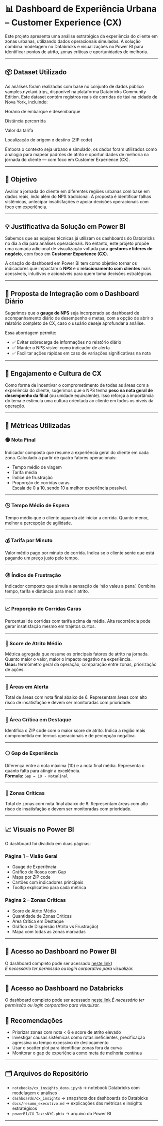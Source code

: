 # 📊 Dashboard de Experiência Urbana – Customer Experience (CX)

Este projeto apresenta uma análise estratégica da experiência do cliente em zonas urbanas, utilizando dados operacionais simulados. A solução combina modelagem no Databricks e visualizações no Power BI para identificar pontos de atrito, zonas críticas e oportunidades de melhoria.

---

## 📦 Dataset Utilizado
As análises foram realizadas com base no conjunto de dados público samples.nyctaxi.trips, disponível na plataforma Databricks Community Edition. Este dataset contém registros reais de corridas de táxi na cidade de Nova York, incluindo:

Horário de embarque e desembarque

Distância percorrida

Valor da tarifa

Localização de origem e destino (ZIP code)

Embora o contexto seja urbano e simulado, os dados foram utilizados como analogia para mapear padrões de atrito e oportunidades de melhoria na jornada do cliente — com foco em Customer Experience (CX).

---

## 🎯 Objetivo

Avaliar a jornada do cliente em diferentes regiões urbanas com base em dados reais, indo além do NPS tradicional. A proposta é identificar falhas sistêmicas, antecipar insatisfações e apoiar decisões operacionais com foco em experiência.

---

## 💡 Justificativa da Solução em Power BI

Sabemos que as equipes técnicas já utilizam os dashboards do Databricks no dia a dia para análises operacionais. No entanto, este projeto propõe uma camada adicional de visualização voltada para **gestores e líderes de negócio**, com foco em **Customer Experience (CX)**.

A criação do dashboard em Power BI tem como objetivo tornar os indicadores que impactam o **NPS** e o **relacionamento com clientes** mais acessíveis, intuitivos e acionáveis para quem toma decisões estratégicas.

---

## 🧭 Proposta de Integração com o Dashboard Diário

Sugerimos que o **gauge de NPS** seja incorporado ao dashboard de acompanhamento diário de desempenho e metas, com a opção de abrir o relatório completo de CX, caso o usuário deseje aprofundar a análise.

Essa abordagem permite:

- ✅ Evitar sobrecarga de informações no relatório diário
- ✅ Manter o NPS visível como indicador de alerta
- ✅ Facilitar ações rápidas em caso de variações significativas na nota

---

## 🤝 Engajamento e Cultura de CX

Como forma de incentivar o comprometimento de todas as áreas com a experiência do cliente, sugerimos que o NPS tenha **peso na nota geral de desempenho da filial** (ou unidade equivalente). Isso reforça a importância do tema e estimula uma cultura orientada ao cliente em todos os níveis da operação.


---

## 🧩 Métricas Utilizadas

### 🟢 Nota Final
Indicador composto que resume a experiência geral do cliente em cada zona. Calculado a partir de quatro fatores operacionais:
- Tempo médio de viagem  
- Tarifa média  
- Índice de frustração  
- Proporção de corridas caras  
Escala de 0 a 10, sendo 10 a melhor experiência possível.

---

### 🕒 Tempo Médio de Espera
Tempo médio que o cliente aguarda até iniciar a corrida. Quanto menor, melhor a percepção de agilidade.

---

### 💰 Tarifa por Minuto
Valor médio pago por minuto de corrida. Indica se o cliente sente que está pagando um preço justo pelo tempo.

---

### 😠 Índice de Frustração
Indicador composto que simula a sensação de ‘não valeu a pena’. Combina tempo, tarifa e distância para medir atrito.

---

### 📈 Proporção de Corridas Caras
Percentual de corridas com tarifa acima da média. Alta recorrência pode gerar insatisfação mesmo em trajetos curtos.

---

### 🧮 Score de Atrito Médio
Métrica agregada que resume os principais fatores de atrito na jornada. Quanto maior o valor, maior o impacto negativo na experiência.  
**Usos:** termômetro geral da operação, comparação entre zonas, priorização de ações.

---

### 🔴 Áreas em Alerta
Total de áreas com nota final abaixo de 6. Representam áreas com alto risco de insatisfação e devem ser monitoradas com prioridade.

---

### 📍 Área Crítica em Destaque
Identifica o ZIP code com o maior score de atrito. Indica a região mais comprometida em termos operacionais e de percepção negativa.

---

### ⚪ Gap de Experiência
Diferença entre a nota máxima (10) e a nota final média. Representa o quanto falta para atingir a excelência.  
**Fórmula:** `Gap = 10 - NotaFinal`

---

### 🔴 Zonas Críticas
Total de zonas com nota final abaixo de 6. Representam áreas com alto risco de insatisfação e devem ser monitoradas com prioridade.

---

## 📈 Visuais no Power BI

O dashboard foi dividido em duas páginas:

### Página 1 – Visão Geral
- Gauge de Experiência  
- Gráfico de Rosca com Gap  
- Mapa por ZIP code  
- Cartões com indicadores principais  
- Tooltip explicativo para cada métrica

### Página 2 – Zonas Críticas
- Score de Atrito Médio  
- Quantidade de Zonas Críticas  
- Área Crítica em Destaque  
- Gráfico de Dispersão (Atrito vs Frustração)  
- Mapa com todas as zonas marcadas

---

## 🔗 Acesso ao Dashboard no Power BI

O dashboard completo pode ser acessado [neste link](https://app.powerbi.com/view?r=eyJrIjoiZDFjZDVmZmMtYmZkZS00MGZlLTg2Y2ItZjFlYzBkOTYxNjBkIiwidCI6IjY1OWNlMmI4LTA3MTQtNDE5OC04YzM4LWRjOWI2MGFhYmI1NyJ9))  
*É necessário ter permissão ou login corporativo para visualizar.*

---

## 🔗 Acesso ao Dashboard no Databricks

O dashboard completo pode ser acessado [neste link](https://dbc-2f7c928f-6564.cloud.databricks.com/editor/notebooks/2346340275943328?o=1637696810741543) 
*É necessário ter permissão ou login corporativo para visualizar.*



## 🧠 Recomendações

- Priorizar zonas com nota < 6 e score de atrito elevado  
- Investigar causas sistêmicas como rotas ineficientes, precificação agressiva ou tempo excessivo de deslocamento  
- Usar o scatter plot para identificar zonas fora da curva  
- Monitorar o gap de experiência como meta de melhoria contínua

---

## 🗂️ Arquivos do Repositório

- `notebooks/cx_insights_demo.ipynb` → notebook Databricks com modelagem e análises  
- `dashboards/cx_insights` → snapshots dos dashboards do Databicks  
- `docs/resumo_executivo.md` → explicações das métricas e insights estratégicos  
- `powerBI/CX_TaxisNYC.pbix` → arquivo do Power BI

---


